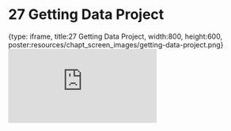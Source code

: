 # 27 Getting Data Project
 
{type: iframe, title:27 Getting Data Project, width:800, height:600, poster:resources/chapt_screen_images/getting-data-project.png}
![](https://datatrail-jhu.github.io/DataTrail/no_toc/getting-data-project.html)
 

 
